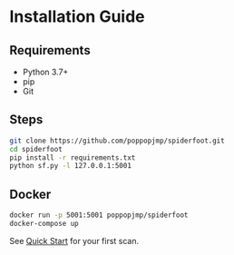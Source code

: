 # Installation Guide

## Requirements
- Python 3.7+
- pip
- Git

## Steps

```sh
git clone https://github.com/poppopjmp/spiderfoot.git
cd spiderfoot
pip install -r requirements.txt
python sf.py -l 127.0.0.1:5001
```

## Docker

```sh
docker run -p 5001:5001 poppopjmp/spiderfoot
docker-compose up
```

See [Quick Start](quickstart.md) for your first scan.
